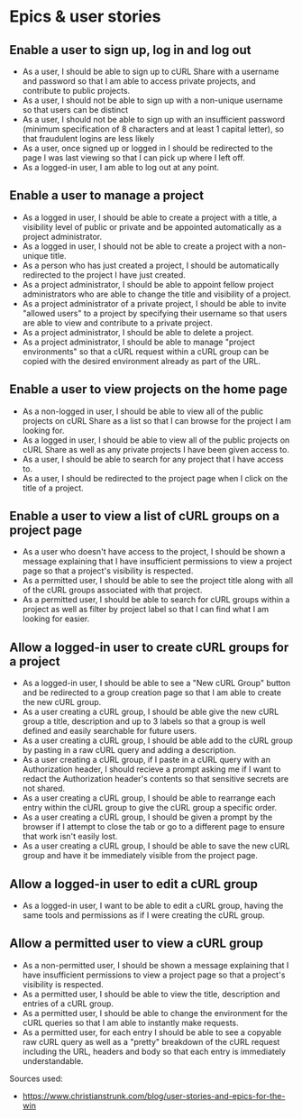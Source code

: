 # Epics & user stories

## Enable a user to sign up, log in and log out

- As a user, I should be able to sign up to cURL Share with a username and password so that I am able to access private projects, and contribute to public projects.
- As a user, I should not be able to sign up with a non-unique username so that users can be distinct
- As a user, I should not be able to sign up with an insufficient password (minimum specification of 8 characters and at least 1 capital letter), so that fraudulent logins are less likely
- As a user, once signed up or logged in I should be redirected to the page I was last viewing so that I can pick up where I left off.
- As a logged-in user, I am able to log out at any point.

## Enable a user to manage a project

- As a logged in user, I should be able to create a project with a title, a visibility level of public or private and be appointed automatically as a project administrator.
- As a logged in user, I should not be able to create a project with a non-unique title.
- As a person who has just created a project, I should be automatically redirected to the project I have just created.
- As a project administrator, I should be able to appoint fellow project administrators who are able to change the title and visibility of a project.
- As a project administrator of a private project, I should be able to invite "allowed users" to a project by specifying their username so that users are able to view and contribute to a private project.
- As a project administrator, I should be able to delete a project.
- As a project administrator, I should be able to manage "project environments" so that a cURL request within a cURL group can be copied with the desired environment already as part of the URL.

## Enable a user to view projects on the home page

- As a non-logged in user, I should be able to view all of the public projects on cURL Share as a list so that I can browse for the project I am looking for.
- As a logged in user, I should be able to view all of the public projects on cURL Share as well as any private projects I have been given access to.
- As a user, I should be able to search for any project that I have access to.
- As a user, I should be redirected to the project page when I click on the title of a project.

## Enable a user to view a list of cURL groups on a project page

- As a user who doesn't have access to the project, I should be shown a message explaining that I have insufficient permissions to view a project page so that a project's visibility is respected.
- As a permitted user, I should be able to see the project title along with all of the cURL groups associated with that project.
- As a permitted user, I should be able to search for cURL groups within a project as well as filter by project label so that I can find what I am looking for easier.

## Allow a logged-in user to create cURL groups for a project

- As a logged-in user, I should be able to see a "New cURL Group" button and be redirected to a group creation page so that I am able to create the new cURL group.
- As a user creating a cURL group, I should be able give the new cURL group a title, description and up to 3 labels so that a group is well defined and easily searchable for future users.
- As a user creating a cURL group, I should be able add to the cURL group by pasting in a raw cURL query and adding a description.
- As a user creating a cURL group, if I paste in a cURL query with an Authorization header, I should recieve a prompt asking me if I want to redact the Authorization header's contents so that sensitive secrets are not shared.
- As a user creating a cURL group, I should be able to rearrange each entry within the cURL group to give the cURL group a specific order.
- As a user creating a cURL group, I should be given a prompt by the browser if I attempt to close the tab or go to a different page to ensure that work isn't easily lost.
- As a user creating a cURL group, I should be able to save the new cURL group and have it be immediately visible from the project page.

## Allow a logged-in user to edit a cURL group

- As a logged-in user, I want to be able to edit a cURL group, having the same tools and permissions as if I were creating the cURL group.

## Allow a permitted user to view a cURL group

- As a non-permitted user, I should be shown a message explaining that I have insufficient permissions to view a project page so that a project's visibility is respected.
- As a permitted user, I should be able to view the title, description and entries of a cURL group.
- As a permitted user, I should be able to change the environment for the cURL queries so that I am able to instantly make requests.
- As a permitted user, for each entry I should be able to see a copyable raw cURL query as well as a "pretty" breakdown of the cURL request including the URL, headers and body so that each entry is immediately understandable.

Sources used:

- https://www.christianstrunk.com/blog/user-stories-and-epics-for-the-win
